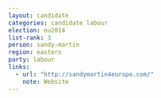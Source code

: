 ```yaml
---
layout: candidate
categories: candidate labour
election: eu2014
list-rank: 3
person: sandy-martin
region: eastern
party: labour
links:
  - url: "http://sandymartin4europe.com/"
    note: Website
---
```


